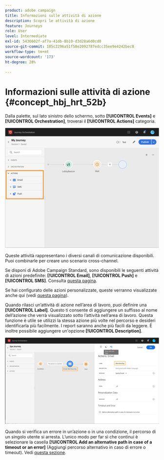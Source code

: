 ```yaml
---
product: adobe campaign
title: Informazioni sulle attività di azione
description: Scopri le attività di azione
feature: Journeys
role: User
level: Intermediate
exl-id: 5436602f-af7a-41db-8b10-d3d28a6d0cd0
source-git-commit: 185c2296a51f58e2092787edcc35ee9e4242bec8
workflow-type: tm+mt
source-wordcount: '173'
ht-degree: 28%

---
```


# Informazioni sulle attività di azione {#concept_hbj_hrt_52b}

Dalla palette, sul lato sinistro dello schermo, sotto **[!UICONTROL Events]** e **[!UICONTROL Orchestration]**, troverai il **[!UICONTROL Actions]** categoria.

![](../assets/journey58.png)

Queste attività rappresentano i diversi canali di comunicazione disponibili. Puoi combinarle per creare uno scenario cross-channel.

Se disponi di Adobe Campaign Standard, sono disponibili le seguenti attività di azioni predefinite: **[!UICONTROL Email]**, **[!UICONTROL Push]** e **[!UICONTROL SMS]**. Consulta [questa pagina](../building-journeys/using-adobe-campaign-actions.md).

Se hai configurato delle azioni personalizzate, queste verranno visualizzate anche qui (vedi [questa pagina](../building-journeys/using-custom-actions.md)).

Quando rilasci un’attività di azione nell’area di lavoro, puoi definire una **[!UICONTROL Label]**. Questo ti consente di aggiungere un suffisso al nome dell’azione che verrà visualizzato sotto l’attività nell’area di lavoro. Questa funzione è utile se utilizzi la stessa azione più volte nel percorso e desideri identificarla più facilmente. I report saranno anche più facili da leggere. È inoltre possibile aggiungere un&#39;opzione **[!UICONTROL Description]**.

![](../assets/journey59bis.png)

Quando si verifica un errore in un’azione o in una condizione, il percorso di un singolo utente si arresta. L’unico modo per far sì che continui è selezionare la casella **[!UICONTROL Add an alternative path in case of a timeout or an error]** (Aggiungi percorso alternativo in caso di errore o timeout). Vedi [questa sezione](../building-journeys/using-the-journey-designer.md#paths).
